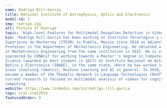 ```yaml
---
name: Rodrigo Rill-Garcia
title: National Institute of Astrophysics, Optics and Electronics
modal-id: 1
img: rodrigo.jpg
alt: Picture of Rodrigo
topic: 'High-level Features for Multimodal Deception Detection in Videos'
bio: 'Rodrigo Rill-Garcı́a has been working at Instituto Tecnológico y de Estudios
Superiores de Monterrey (ITESM) in Puebla, Mexico since 2016 as Adjunct
Professor in the Department of Mechatronics Engineering. He obtained a B.S.
in Mechatronics Engineering from the same institution in 2015. He is currently
sponsored by CONACyT for working towards a Master''s degree in Computer
Science (awarded as best student in 2017) at Instituto Nacional de Astrofı́sica,
Óptica y Electrónica (INAOE), in the same state, where he has worked in many
areas involving robotics, Machine Learning and AI in general. In 2018, he
became a member of the Thematic Network in Language Technologies (RedTTL). His
current research is focused on multimodal analysis of videos for cognitive
computing.' 
website: https://www.linkedin.com/in/rodrigo-rill-garcia 
tags: oral-icml2019
featuredOrder: 9
---
```

